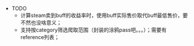 * TODO
    - 计算steam卖到buff的收益率时，使用buff实际售价取代buff最低售价，要不然也没啥意义；
    - 支持按category筛选爬取范围（封装的涂鸦pass吧。。。）；需要有reference列表；
    